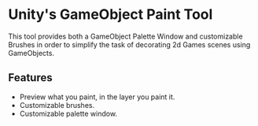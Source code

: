 # Unity's GameObject Paint Tool 

This tool provides both a GameObject Palette Window and customizable Brushes in order to simplify the task of decorating 2d Games scenes using GameObjects.

## Features

 * Preview what you paint, in the layer you paint it.
 * Customizable brushes.
 * Customizable palette window.